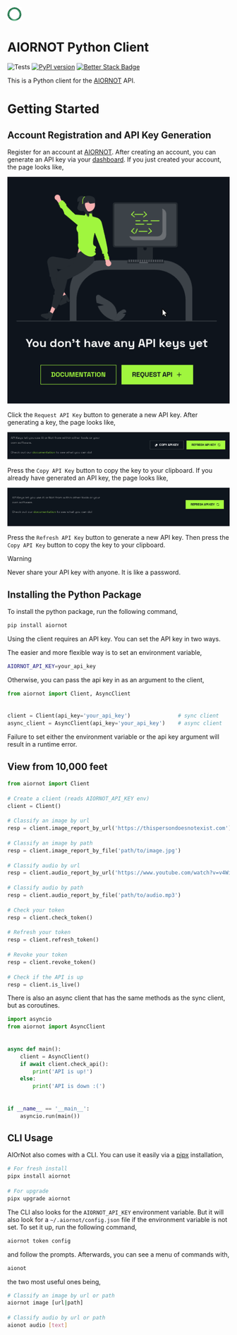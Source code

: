 ![AIORNOT Logo](./media/centered_logo_32x32.png)
# AIORNOT Python Client

![Tests](https://github.com/aiornotinc/aiornot-python/actions/workflows/test.yaml/badge.svg)
[![PyPI version](https://badge.fury.io/py/aiornot.svg)](https://badge.fury.io/py/aiornot)
[![Better Stack Badge](https://uptime.betterstack.com/status-badges/v2/monitor/y3x3.svg)](https://uptime.betterstack.com/?utm_source=status_badge)

This is a Python client for the [AIORNOT](https://aiornot.com) API.

# Getting Started

## Account Registration and API Key Generation

Register for an account at [AIORNOT](https://aiornot.com). After creating an account,
you can generate an API key via your [dashboard](https://aiornot.com/dashboard/api). If you
just created your account, the page looks like,

![](./media/no_existing_keys.png)

Click the `Request API Key` button to generate a new API key. After generating a key, the page
looks like,

![](./media/copy.png)

Press the `Copy API Key` button to copy the key to your clipboard. If you already have
generated an API key, the page looks like,

![](./media/refresh.png)

Press the `Refresh API Key` button to generate a new API key. Then press the `Copy API Key` button
to copy the key to your clipboard.

> [!WARNING]  
> Never share your API key with anyone. It is like a password.

## Installing the Python Package

To install the python package, run the following command,

```bash
pip install aiornot
```

Using the client requires an API key. You can set the API key in two ways. 

The easier and more flexible way is to set an environment variable,

```bash
AIORNOT_API_KEY=your_api_key
```

Otherwise, you can pass the api key in as an argument to the client,

```python
from aiornot import Client, AsyncClient


client = Client(api_key='your_api_key')               # sync client
async_client = AsyncClient(api_key='your_api_key')    # async client
```

Failure to set either the environment variable or the api key argument will result in a runtime error.

## View from 10,000 feet

```python
from aiornot import Client

# Create a client (reads AIORNOT_API_KEY env)
client = Client()

# Classify an image by url
resp = client.image_report_by_url('https://thispersondoesnotexist.com')

# Classify an image by path
resp = client.image_report_by_file('path/to/image.jpg')

# Classify audio by url
resp = client.audio_report_by_url('https://www.youtube.com/watch?v=v4WiI4es_UI')

# Classify audio by path
resp = client.audio_report_by_file('path/to/audio.mp3')

# Check your token
resp = client.check_token()

# Refresh your token
resp = client.refresh_token()

# Revoke your token
resp = client.revoke_token()

# Check if the API is up
resp = client.is_live()
```

There is also an async client that has the same methods as the sync client, but as coroutines.

```python
import asyncio
from aiornot import AsyncClient


async def main():
    client = AsyncClient()
    if await client.check_api():
        print('API is up!')
    else:
        print('API is down :(')


if __name__ == '__main__':
    asyncio.run(main())
```


## CLI Usage

AIOrNot also comes with a CLI. You can use it easily via a [pipx](https://pypa.github.io/pipx/) installation,

```bash
# For fresh install
pipx install aiornot

# For upgrade
pipx upgrade aiornot
```

The CLI also looks for the `AIORNOT_API_KEY` environment variable. But it will also
look for a `~/.aiornot/config.json` file if the environment variable is not set. To
set it up, run the following command,

```bash
aiornot token config
``````

and follow the prompts. Afterwards, you can see a menu of commands with,

```bash
aionot
```

the two most useful ones being,

```bash
# Classify an image by url or path
aiornot image [url|path]

# Classify audio by url or path
aionot audio [text]
```